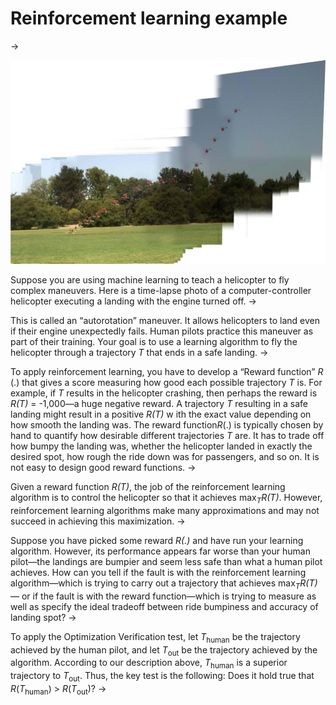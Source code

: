 # Reinforcement learning example
->

![img](../imgs/C46_01.png)

Suppose you are using machine learning to teach a helicopter to fly complex maneuvers. Here is a time-lapse photo of a computer-controller helicopter executing a landing with the engine turned off.
->

This is called an “autorotation” maneuver. It allows helicopters to land even if their engine unexpectedly fails. Human pilots practice this maneuver as part of their training. Your goal is to use a learning algorithm to fly the helicopter through a trajectory ​*T* t​hat ends in a safe landing.
->

To apply reinforcement learning, you have to develop a “Reward function” ​*R​*(.) that gives a score measuring how good each possible trajectory ​*T​* is. For example, if ​*T* ​results in the helicopter crashing, then perhaps the reward is ​*R(T)​* = -1,000—a huge negative reward. A trajectory ​*T​* resulting in a safe landing might result in a positive ​*R(T)* w​ ith the exact value depending on how smooth the landing was. The reward function ​*R*(​.) is typically chosen by hand to quantify how desirable different trajectories ​*T​* are. It has to trade off how bumpy the landing was, whether the helicopter landed in exactly the desired spot, how rough the ride down was for passengers, and so on. It is not easy to design good reward functions.
->

Given a reward function ​*R(T)*, ​the job of the reinforcement learning algorithm is to control the helicopter so that it achieves max​<sub>*T*</sub>​*R(T)*. ​However, reinforcement learning algorithms make many approximations and may not succeed in achieving this maximization.
->

Suppose you have picked some reward ​*R(.)​* and have run your learning algorithm. However,
its performance appears far worse than your human pilot—the landings are bumpier and
seem less safe than what a human pilot achieves. How can you tell if the fault is with the
reinforcement learning algorithm—which is trying to carry out a trajectory that achieves
max​<sub>*T*</sub>​*R(T)*—​ or if the fault is with the reward function—which is trying to measure as well as specify the ideal tradeoff between ride bumpiness and accuracy of landing spot?
->

To apply the Optimization Verification test, let *T*<sub>human</sub>​ be the trajectory achieved by the human pilot, and let *T*<sub>out</sub>​ be the trajectory achieved by the algorithm. According to our description above, *T*<sub>human</sub>​ is a superior trajectory to *T*<sub>out</sub>​. Thus, the key test is the following:
Does it hold true that *R*(*T*<sub>human</sub>) > *R*(*T*<sub>out</sub>​)?
->

